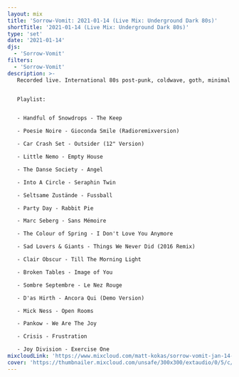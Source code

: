 ```yaml
---
layout: mix
title: 'Sorrow-Vomit: 2021-01-14 (Live Mix: Underground Dark 80s)'
shortTitle: '2021-01-14 (Live Mix: Underground Dark 80s)'
type: 'set'
date: '2021-01-14'
djs:
  - 'Sorrow-Vomit'
filters:
  - 'Sorrow-Vomit'  
description: >-
   Recorded live. International 80s post-punk, coldwave, goth, minimal synth, dark new wave, etc.


   Playlist:


   - Handful of Snowdrops - The Keep

   - Poesie Noire - Gioconda Smile (Radioremixversion)

   - Car Crash Set - Outsider (12" Version)

   - Little Nemo - Empty House

   - The Danse Society - Angel

   - Into A Circle - Seraphin Twin

   - Seltsame Zustände - Fussball

   - Party Day - Rabbit Pie

   - Marc Seberg - Sans Mémoire

   - The Colour of Spring - I Don't Love You Anymore

   - Sad Lovers & Giants - Things We Never Did (2016 Remix)

   - Clair Obscur - Till The Morning Light

   - Broken Tables - Image of You

   - Sombre Septembre - Le Nez Rouge

   - D'as Hirth - Ancora Qui (Demo Version)

   - Mick Ness - Open Rooms

   - Pankow - We Are The Joy

   - Crisis - Frustration

   - Joy Division - Exercise One
mixcloudLink: 'https://www.mixcloud.com/matt-kokas/sorrow-vomit-jan-14-2021-underground-dark-80s'
cover: 'https://thumbnailer.mixcloud.com/unsafe/300x300/extaudio/0/5/c/6/a723-74a5-48d2-941e-4e8b99bb4ce2'
---
```

